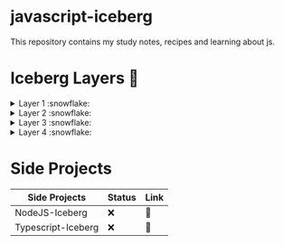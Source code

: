 # javascript-iceberg
This repository contains my study notes, recipes and learning about js.


# Iceberg Layers :large_blue_diamond:


<details>
  <summary> Layer 1 :snowflake: </summary>

  | Layer  | Content | Status | Link
  | ------------- | ------------- |------------- |------------- |
  | 1  | Variable: Declaration  | :x: | :link:
  | 1  | Variable: Hoisting  |:x:  | :link:
  | 1  | Variable: Scope  | :x:| :link:
  | 1  | Datatype: Primitive  |:x: | :link:
  | 1  | Datatype: Objects  |:x: | :link:
  | 1  | Casting: Conversion vs Coercion  | :x:| :link:
  | 1  | Casting: Implicit vs Implicit Cast  | :x:| :link:
  | 1  | Data Struct: Index (Array/Type Array) |:x: | :link:
  | 1  | Data Struct: Keyed (Map/Weak/Set) |:x: | :link:
  | 1  | Data Struct: Json  | :x:| :link:
  | 2  | Loop: For...in / of  |:x: | :link:
  | 2  | Loop: while  | :x:| :link:
  | 2  | Loop: break + Continue  |:x: | :link:
  | 2  | Expressions  | :x:| :link:
  | 2  | Operators  |:x: | :link:
  | 2  | Flow Control: If  |:x: | :link:
  | 2  | Flow Control: Exceptions   |:x: | :link:
  | 3  | Functions: Declaration   |:x: | :link:
  | 3  | Functions: Arguments   |:x: | :link:
  | 3  | Functions: Scope, Recursion, Closure   | :x:| :link:
  | 3  | Async: Timeout and Interval   | :x:| :link:
  | 3  | Async: Callback   | :x:| :link:
  | 3  | Async: Promise   | :x:| :link:
  | 3  | Async: Async/Await   |:x: | :link:
  | 3  | Test: Jest  | :x:| :link:
  | 4 | Classes: OOP  |:x: | :link:
  | 4 | Classes: Modules  |:x: | :link:
  | 4 | Extra: Iterator and Generator | :x:| :link:
  | 4 | Extra: Memory Manager (Lifecycle and Garbage Collector) | :x:| :link:

</details>

<details>
    <summary> Layer 2 :snowflake: </summary>

  | Layer  | Content | Status | Link
  | ------------- | ------------- |------------- |------------- |
  | 2  | Loop: For...in / of  |:x: | :link:
  | 2  | Loop: while  | :x:| :link:
  | 2  | Loop: break + Continue  |:x: | :link:
  | 2  | Expressions  | :x:| :link:
  | 2  | Operators  |:x: | :link:
  | 2  | Flow Control: If  |:x: | :link:
  | 2  | Flow Control: Exceptions   |:x: | :link:
    
</details>

<details>
    <summary> Layer 3 :snowflake: </summary>

  | Layer  | Content | Status | Link
  | ------------- | ------------- |------------- |------------- |
  | 3  | Functions: Declaration   |:x: | :link:
  | 3  | Functions: Arguments   |:x: | :link:
  | 3  | Functions: Scope, Recursion, Closure   | :x:| :link:
  | 3  | Async: Timeout and Interval   | :x:| :link:
  | 3  | Async: Callback   | :x:| :link:
  | 3  | Async: Promise   | :x:| :link:
  | 3  | Async: Async/Await   |:x: | :link:
  | 3  | Test: Jest  | :x:| :link:
    
</details>

<details>
    <summary> Layer 4 :snowflake: </summary>

  | Layer  | Content | Status | Link
  | ------------- | ------------- |------------- |------------- |
  | 4 | Classes: OOP  |:x: | :link:
  | 4 | Classes: Modules  |:x: | :link:
  | 4 | Extra: Iterator and Generator | :x:| :link:
  | 4 | Extra: Memory Manager (Lifecycle and Garbage Collector) | :x:| :link:
    
</details>


# Side Projects

| Side Projects | Status | Link
| ------------- |------------- |------------- |
| NodeJS-Iceberg | :x: | :link:
| Typescript-Iceberg | :x: |  :link: